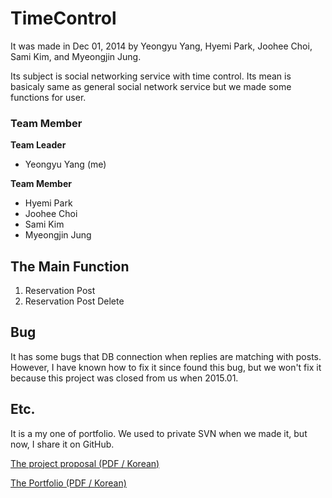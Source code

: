 # TimeControl

It was made in Dec 01, 2014 by Yeongyu Yang, Hyemi Park, Joohee Choi, Sami Kim, and Myeongjin Jung.

Its subject is social networking service with time control.
Its mean is basicaly same as general social network service but we made some functions for user.

### Team Member

**Team Leader**
* Yeongyu Yang (me)

**Team Member**
* Hyemi Park
* Joohee Choi
* Sami Kim
* Myeongjin Jung

## The Main Function 

1. Reservation Post
2. Reservation Post Delete

## Bug

It has some bugs that DB connection when replies are matching with posts. However, I have known how to fix it since found this bug, but we won't fix it because this project was closed from us when 2015.01.

## Etc.

It is a my one of portfolio.
We used to private SVN when we made it, but now, I share it on GitHub.

[The project proposal (PDF / Korean)](https://www.dropbox.com/s/figs4e985rr67ic/%5B2.0%5D%20%EC%96%91%EC%97%B0%EA%B7%9C%20-%20Time%20Control%20SNS%20%28%EA%B8%B0%ED%9A%8D%EC%84%9C%29.pdf?dl=0")

[The Portfolio (PDF / Korean)](https://www.dropbox.com/s/b2so44ftnt76oe4/%5B3.0%5D%20%EC%96%91%EC%97%B0%EA%B7%9C%20-%20Time%20Control%20SNS%20%28%ED%8F%AC%ED%8A%B8%ED%8F%B4%EB%A6%AC%EC%98%A4%29.pdf?dl=0)
